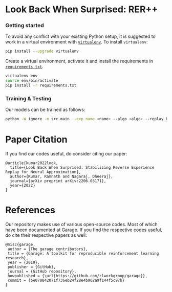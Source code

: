 # Look Back When Surprised: RER++

### Getting started

To avoid any conflict with your existing Python setup, it is suggested to work in a virtual environment with [`virtualenv`](https://docs.python-guide.org/dev/virtualenvs/). To install `virtualenv`:
```bash
pip install --upgrade virtualenv
```
Create a virtual environment, activate it and install the requirements in [`requirements.txt`](requirements.txt).
```bash
virtualenv env
source env/bin/activate
pip install -r requirements.txt
```

### Training & Testing

Our models can be trained as follows:
```bash
python -W ignore -m src.main --exp_name <name> --algo <algo> --replay_buffer_sampler <replay_buffer_choice> --env <env_name> --train --seed $1 --snapshot_dir $2
```

# Paper Citation

If you find our codes useful, do consider citing our paper:
```
@article{kumar2022look,
  title={Look Back When Surprised: Stabilizing Reverse Experience Replay for Neural Approximation},
  author={Kumar, Ramnath and Nagaraj, Dheeraj},
  journal={arXiv preprint arXiv:2206.03171},
  year={2022}
}
```

# References

Our repository makes use of various open-source codes. Most of which have been documented at Garage. If you find the respective codes useful, do cite their respective papers as well:

```
@misc{garage,
 author = {The garage contributors},
 title = {Garage: A toolkit for reproducible reinforcement learning research},
 year = {2019},
 publisher = {GitHub},
 journal = {GitHub repository},
 howpublished = {\url{https://github.com/rlworkgroup/garage}},
 commit = {be070842071f736eb24f28e4b902a9f144f5c97b}
}
```
